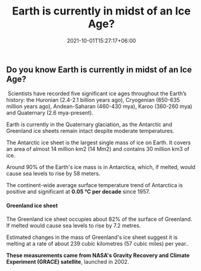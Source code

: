 ﻿---
title: "Earth is currently in midst of an Ice Age?"
date: 2021-10-01T15:27:17+06:00
draft: false
# page title background image
bg_image: "images/backgrounds/page-title.jpg"
# meta description
description : ""
# post thumbnail
image: "images/blog/earth-ice.jpg"
# taxonomy
categories: ["Automation System"]
tags: ["Advice", "Automation"]
# type
type: "post"
---

## Do you know Earth is currently in midst of an Ice Age?​ ##
​
Scientists have recorded five significant ice ages throughout the Earth’s history: the Huronian (2.4-2.1 billion years ago), Cryogenian (850-635 million years ago), Andean-Saharan (460-430 mya), Karoo (360-260 mya) and Quaternary (2.6 mya-present).

Earth is currently in the Quaternary glaciation,  as the Antarctic and Greenland ice sheets remain intact despite moderate temperatures.

The Antarctic ice sheet is the largest single mass of ice on Earth. It covers an area of almost 14 million km2 (14 Mm2) and contains 30 million km3 of ice.

Around 90% of the Earth's ice mass is in Antarctica, which, if melted, would cause sea levels to rise by 58 meters.

The continent-wide  average surface temperature trend of Antarctica is positive and significant at **0.05 °C per decade** since 1957.

#### Greenland ice sheet

The Greenland ice sheet occupies about 82% of the surface of Greenland.
If melted would cause sea levels to rise by 7.2 metres.

Estimated changes in the mass of Greenland's ice sheet suggest it is melting at a rate of about 239 cubic kilometres (57 cubic miles) per year..

**These measurements came from NASA's Gravity Recovery and Climate Experiment (GRACE) satellite**, launched in 2002.
